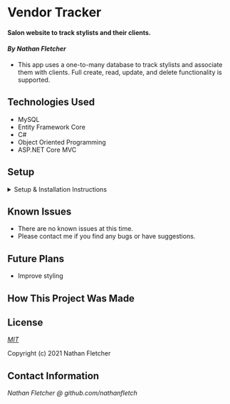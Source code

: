 # Vendor Tracker


#### Salon website to track stylists and their clients.

#### _By Nathan Fletcher_

* This app uses a one-to-many database to track stylists and associate them with clients. Full create, read, update, and delete functionality is supported.

## Technologies Used

* MySQL
* Entity Framework Core
* C#
* Object Oriented Programming
* ASP.NET Core MVC

## Setup

<details>
<summary>Setup & Installation Instructions</summary>


#### Installations (if necessary)
* Install C# and .NET using the [.NET 5 SDK](https://dotnet.microsoft.com/download/dotnet-core/thank-you/sdk-5.0.100-macos-x64-installer)
* Install [MySql Community Server](https://dev.mysql.com/downloads/file/?id=484914)
* Install [MySql Workbench](https://dev.mysql.com/downloads/file/?id=484391)

#### Setup
* Clone this repository to your local machine
* Navigate to the HairSalon.Solution create a file named "appsettings.json" 
* Add the following code to the file:
  ```
  {
    "ConnectionStrings": {
        "DefaultConnection": "Server=localhost;Port=3306;database=nathan_fletcher;uid=root;pwd=[YOUR-PASSWORD-HERE];"
    }
  }
  ```
* Navigate to the HairSalon folder and run the following commands:
* `dotnet add package Microsoft.EntityFrameworkCore -v 5.0.0`
* `dotnet add package Pomelo.EntityFrameworkCore.MySql -v 5.0.0-alpha.2`
* `dotnet add package Microsoft.EntityFrameworkCore.Proxies -v 5.0.0`

#### Import the database
* Run the command "$ mySql -uroot -p[YOUR-PASSWORD-HERE]", replacing [YOUR-PASSWORD-HERE] with your own MySql password
* Open MySql Workbench
* Select your preferred server(default is root)
* In the "Navigator > Administration" window, select "Data Import/ Restore"
* In "Import Options", select "Import From Self-Contained File"
* Navigate to "HairSalon.Solutions/nathan_fletcher.sql" in the search input
* Under "Default Schema to be Imported to" select the "New" button
* Enter "nathan_fletcher" and click "OK"
* Navigate to the "Import Progress" tab and click "Start Import" in the bottom right corner of the window
* Reopen the "Navigator>Schemas" tab, Right click and select "refresh all" to see the imported database

#### Start
* From the terminal in the HairSalon folder, run the following commands:
* `dotnet restore`
* `dotnet build` to compile the project.
* `dotnet run` to start the server.
* Enter localhost:5000 in your browser to start using the app. 
</details>

## Known Issues
* There are no known issues at this time.
* Please contact me if you find any bugs or have suggestions. 

## Future Plans
* Improve styling

## How This Project Was Made


## License

_[MIT](https://opensource.org/licenses/MIT)_  

Copyright (c) 2021 Nathan Fletcher 

## Contact Information

_Nathan Fletcher @ github.com/nathanfletch_  